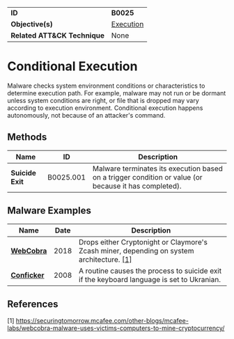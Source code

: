 |||
|---|---|
|**ID**|**B0025**|
|**Objective(s)**|[Execution](../execution)|
|**Related ATT&CK Technique**|None|


Conditional Execution
=====================
Malware checks system environment conditions or characteristics to determine execution path. For example, malware may not run or be dormant unless system conditions are right, or file that is dropped may vary according to execution environment. Conditional execution happens autonomously, not because of an attacker's command.

Methods
-------
|Name|ID|Description|
|---|---|---|
|**Suicide Exit**|B0025.001|Malware terminates its execution based on a trigger condition or value (or because it has completed).|

Malware Examples
----------------
|Name|Date|Description|
|---|---|---|
|[**WebCobra**](../xample-malware/webcobra.md)|2018|Drops either Cryptonight or Claymore's Zcash miner, depending on system architecture. [[1]](#1)|
|[**Conficker**](../xample-malware/conficker.md)|2008|A routine causes the process to suicide exit if the keyboard language is set to Ukranian.|

References
----------
<a name="1">[1]</a> https://securingtomorrow.mcafee.com/other-blogs/mcafee-labs/webcobra-malware-uses-victims-computers-to-mine-cryptocurrency/
